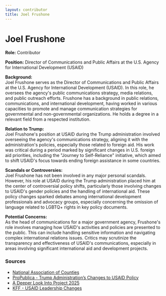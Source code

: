 ```yaml
---
layout: contributor
title: Joel Frushone
---
```


# Joel Frushone

**Role:** Contributor

**Position:** Director of Communications and Public Affairs at the U.S. Agency for International Development (USAID)

**Background:**  
Joel Frushone serves as the Director of Communications and Public Affairs at the U.S. Agency for International Development (USAID). In this role, he oversees the agency's public communications strategy, media relations, and public outreach efforts. Frushone has a background in public relations, communications, and international development, having worked in various capacities to promote and manage communication strategies for governmental and non-governmental organizations. He holds a degree in a relevant field from a respected institution.

**Relation to Trump:**  
Joel Frushone's position at USAID during the Trump administration involved overseeing the agency's communications strategy, aligning it with the administration's policies, especially those related to foreign aid. His work was critical during a period marked by significant changes in U.S. foreign aid priorities, including the "Journey to Self-Reliance" initiative, which aimed to shift USAID's focus towards ending foreign assistance in some countries.

**Scandals or Controversies:**  
Joel Frushone has not been involved in any major personal scandals. However, his role at USAID during the Trump administration placed him at the center of controversial policy shifts, particularly those involving changes to USAID's gender policies and the handling of international aid. These policy changes sparked debates among international development professionals and advocacy groups, especially concerning the omission of language related to LGBTQ+ rights in key policy documents.

**Potential Concerns:**  
As the head of communications for a major government agency, Frushone's role involves managing how USAID's activities and policies are presented to the public. This can include handling sensitive information and navigating complex international relations issues. Critics may scrutinize the transparency and effectiveness of USAID's communications, especially in areas involving significant international aid and development projects.

### Sources
- [National Association of Counties](https://www.naco.org/people/joel-frushone)
- [ProPublica - Trump Administration’s Changes to USAID Policy](https://www.propublica.org/article/erased-from-the-trump-administrations-draft-of-a-key-foreign-aid-policy-any-mention-of-lgbt-people)
- [A Deeper Look Into Project 2025](https://unicornriot.ninja/2024/a-deeper-look-into-project-2025-far-right-political-funding-and-propaganda/)
- [KFF - USAID Leadership Changes](https://www.kff.org/news-summary/white-house-announces-usaid-acting-head-amid-resignation-of-administrator-green/)

